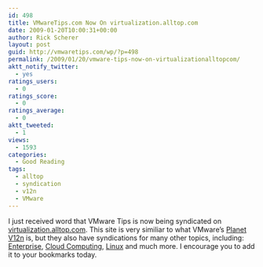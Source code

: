 ```yaml
---
id: 498
title: VMwareTips.com Now On virtualization.alltop.com
date: 2009-01-20T10:00:31+00:00
author: Rick Scherer
layout: post
guid: http://vmwaretips.com/wp/?p=498
permalink: /2009/01/20/vmware-tips-now-on-virtualizationalltopcom/
aktt_notify_twitter:
  - yes
ratings_users:
  - 0
ratings_score:
  - 0
ratings_average:
  - 0
aktt_tweeted:
  - 1
views:
  - 1593
categories:
  - Good Reading
tags:
  - alltop
  - syndication
  - v12n
  - VMware
---
```

I just received word that VMware Tips is now being syndicated on <a href="http://virtualization.alltop.com" target="_blank">virtualization.alltop.com</a>. This site is very similiar to what VMware&#8217;s <a href="http://www.vmware.com/vmtn/planet/v12n/" target="_blank">Planet V12n</a> is, but they also have syndications for many other topics, including: <a href="http://enterprise.alltop.com" target="_blank">Enterprise</a>, <a href="http://cloud-computing.alltop.com" target="_blank">Cloud Computing</a>, <a href="http://linux.alltop.com" target="_blank">Linux</a> and much more. I encourage you to add it to your bookmarks today.